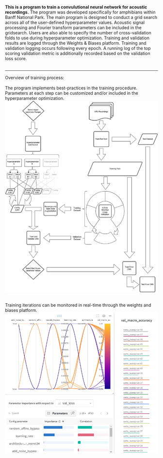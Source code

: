 **This is a program to train a convulutional neural network for acoustic recordings.** The program was developed specifically for amphibians within Banff National Park. The main program is designed to conduct a grid search across all of the user-defined hyperparameter values. Acoustic signal processing and Fourier transform parameters can be included in the gridsearch. Users are also able to specify the number of cross-validation folds to use during hyperparameter optimization. Training and validation results are logged through the Weights & Biases platform. Training and validation logging occurs following every epoch. A running log of the top scoring validation metric is additionally recorded based on the validation loss score. 
<br>
<br>

---
Overview of training process:
<br>
<br>
The program implements best-practices in the training procedure. Parameters at each step can be customized and/or included in the hyperparameter optimization. 
<br>
![](https://github.com/hurdg/Train-Bioacoustic-Neural-Net/blob/main/images/ProcessFlowchart.png)
<br>
<br>  

Training iterations can be monitored in real-time through the weights and biases platform.
<br>
![](https://github.com/hurdg/Train-Bioacoustic-Neural-Net/blob/main/images/wandb_snip.png)
